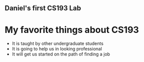 ## Daniel's first CS193 Lab                                                                                                                         


# My favorite things about CS193
- It is taught by other undergraduate students
- It is going to help us in looking professional
- It will get us started on the path of finding a job
